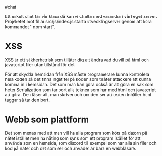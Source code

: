 #chat 

Ett enkelt chat fär vår klass då kan vi chatta med varandra i vårt eget server.
Projeketet root fil är src/js/index.js
starta utvecklingserver genom att köra kommandot " npm start".


# XSS 
XSS är ett säkherhetrisk som tillåter dig att ändra vad du vill på html och javascript filer utan tillstånd för det. 

För att skydda hemsidan från XSS måste programerare kunna kontrolera hela koden så det finns inget fel på koden som tillåter attackere att kunna komma in i hemsidan. Det som man kan göra också är att göra en sak som heter Serialization som tar bort alla teknen som har med html och javascript att göra. Den läser allt man skriver och om den ser att texten inhåller html taggar så tar den bort. 

# Webb som plattform 
Det som menas med att man vill ha alla program som körs på datorn på nätet istället men ha nåting som syns som ett program istället för att använda som en hemsida, som discord till exempel som har alla sin filer och kod på nätet och det som ser och anväder är bara en webbläsare. 